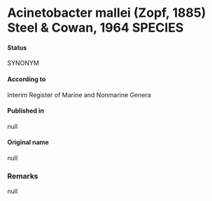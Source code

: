 # Acinetobacter mallei (Zopf, 1885) Steel & Cowan, 1964 SPECIES

#### Status
SYNONYM

#### According to
Interim Register of Marine and Nonmarine Genera

#### Published in
null

#### Original name
null

### Remarks
null